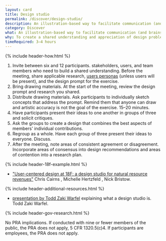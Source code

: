 ```yaml
---
layout: card
title: Design studio
permalink: /discover/design-studio/
description: An illustration-based way to facilitate communication (and brainstorming) between a project team and stakeholders.
category: Discover
what: An illustration-based way to facilitate communication (and brainstorming) between a project team and stakeholders.
why: To create a shared understanding and appreciation of design problems confronting the project team.
timeRequired: 3–4 hours
---
```


{% include header-how.html %}

1. Invite between six and 12 participants. stakeholders, users, and team members who need to build a shared understanding. Before the meeting, share applicable research, [users personas](/decide/personas/) (unless users will be present), and the design prompt for the exercise.
1. Bring drawing materials. At the start of the meeting, review the design prompt and research you shared.
1. Distribute drawing materials. Ask participants to individually sketch concepts that address the prompt. Remind them that anyone can draw and artistic accuracy is not the goal of the exercise. 15–20 minutes.
1. Have participants present their ideas to one another in groups of three and solicit critiques.
1. Ask the groups to create a design that combines the best aspects of members' individual contributions.
1. Regroup as a whole. Have each group of three present their ideas to everyone. Discuss.
1. After the meeting, note areas of consistent agreement or disagreement. Incorporate areas of consensus into design recommendations and areas of contention into a research plan.

<section class="method--section method--section--18f-example" markdown="1" >

{% include header-18f-example.html %}

- ["User-centered design at 18F: a design studio for natural resource revenues"](https://18f.gsa.gov/2014/09/25/design-studio-onrr/) Chris Cairns , Michelle Hertzfeld , Nick Bristow.

</section>

<section class="method--section method--section--additional-resources" markdown="1">
{% include header-additional-resources.html %}

- [presentation by Todd Zaki Warfel](https://vimeo.com/37861987/) explaining what a design studio is. Todd Zaki Warfel.
</section>

<section class="method--section method--section--government-considerations" markdown="1" > {% include header-gov-research.html %}

No PRA implications. If conducted with nine or fewer members of the public, the PRA does not apply, 5 CFR 1320.5(c)4. If participants are employees, the PRA does not apply.
</section>
